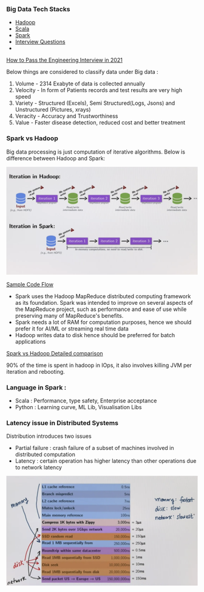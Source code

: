 ### Big Data Tech Stacks

- [Hadoop](Hadoop.md)
- [Scala](Scala.md)
- [Spark](Spark.md)
- [Interview Questions](InterviewQuestion.md)
- 

[How to Pass the Engineering Interview in 2021](https://davidbyttow.medium.com/how-to-pass-the-engineering-interview-in-2021-45f1b389a1)

Below things are considered to classify data under Big data :
1. Volume - 2314 Exabyte of data is collected annually
2. Velocity - In form of Patients records and test results are very high speed
3. Variety - Structured (Excels), Semi Structured(Logs, Jsons) and Unstructured (Pictures, xrays)
4. Veracity - Accuracy and Trustworthiness
5. Value - Faster disease detection, reduced cost and better treatment 

### Spark vs Hadoop

Big data processing is just computation of iterative algorithms. Below is difference between Hadoop and Spark:

![](sections/resources/BigDataIteration.png)

[Sample Code Flow](https://cm.engineering/10-tips-in-writing-a-spark-job-in-scala-cc837149a173)

- Spark uses the Hadoop MapReduce distributed computing framework as its foundation. Spark was intended to improve on several aspects of the MapReduce project, such as performance and ease of use while preserving many of MapReduce's benefits.
- Spark needs a lot of RAM for computation purposes, hence we should prefer it for AI/ML or streaming real time data
- Hadoop writes data to disk hence should be preferred for batch applications

<a href="https://phoenixnap.com/kb/hadoop-vs-spark/" target="_blank">Spark vs Hadoop Detailed comparison</a>

90% of the time is spent in hadoop in IOps, it also involves killing JVM per iteration and rebooting.

### Language in Spark : 
    
- Scala : Performance, type safety, Enterprise acceptance 
- Python : Learning curve, ML Lib, Visualisation Libs

### Latency issue in Distributed Systems 

Distribution introduces two issues

- Partial failure : crash failure of a subset of machines involved in distributed computation
- Latency : certain operation has higher latency than other operations due to network latency

![](sections/resources/LatencyNumbers.png)